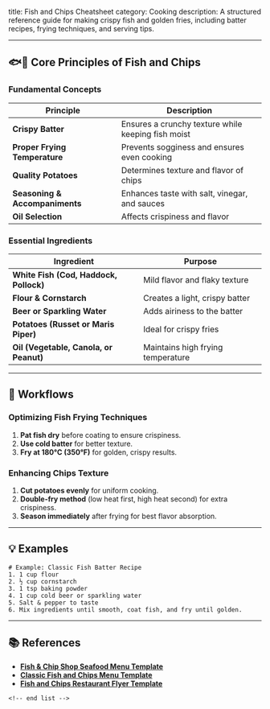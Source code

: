 title: Fish and Chips Cheatsheet
category: Cooking
description: A structured reference guide for making crispy fish and golden fries, including batter recipes, frying techniques, and serving tips.

---

## 🐟🍟 **Core Principles of Fish and Chips**

### **Fundamental Concepts**

| Principle                            | Description                                        |
| ------------------------------------ | -------------------------------------------------- |
| **Crispy Batter**              | Ensures a crunchy texture while keeping fish moist |
| **Proper Frying Temperature**  | Prevents sogginess and ensures even cooking        |
| **Quality Potatoes**           | Determines texture and flavor of chips             |
| **Seasoning & Accompaniments** | Enhances taste with salt, vinegar, and sauces      |
| **Oil Selection**              | Affects crispiness and flavor                      |

### **Essential Ingredients**

| Ingredient                                   | Purpose                           |
| -------------------------------------------- | --------------------------------- |
| **White Fish (Cod, Haddock, Pollock)** | Mild flavor and flaky texture     |
| **Flour & Cornstarch**                 | Creates a light, crispy batter    |
| **Beer or Sparkling Water**            | Adds airiness to the batter       |
| **Potatoes (Russet or Maris Piper)**   | Ideal for crispy fries            |
| **Oil (Vegetable, Canola, or Peanut)** | Maintains high frying temperature |

---

## 🔄 **Workflows**

### **Optimizing Fish Frying Techniques**

1. **Pat fish dry** before coating to ensure crispiness.
2. **Use cold batter** for better texture.
3. **Fry at 180°C (350°F)** for golden, crispy results.

### **Enhancing Chips Texture**

1. **Cut potatoes evenly** for uniform cooking.
2. **Double-fry method** (low heat first, high heat second) for extra crispiness.
3. **Season immediately** after frying for best flavor absorption.

---

## 💡 **Examples**

```plaintext
# Example: Classic Fish Batter Recipe
1. 1 cup flour  
2. ½ cup cornstarch  
3. 1 tsp baking powder  
4. 1 cup cold beer or sparkling water  
5. Salt & pepper to taste  
6. Mix ingredients until smooth, coat fish, and fry until golden.  
```

---

## 📚 **References**

- **[Fish &amp; Chip Shop Seafood Menu Template](https://www.template.net/editable/19412/fish-chip-shop-seafood-menu)**
- **[Classic Fish and Chips Menu Template](https://blog.lisi.menu/classic-fish-and-chips-menu-template/)**
- **[Fish and Chips Restaurant Flyer Template](https://dribbble.com/shots/14777673-Fish-and-Chips-Restaurant-Flyer-Template)**

```
<!-- end list -->
```
